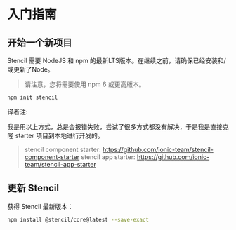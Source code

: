 # 入门指南

## 开始一个新项目

Stencil 需要 NodeJS 和 npm 的最新LTS版本。在继续之前，请确保已经安装和/或更新了Node。

> 请注意，您将需要使用 npm 6 或更高版本。

```bash
npm init stencil
```

译者注:

我是用以上方式，总是会报错失败，尝试了很多方式都没有解决，于是我是直接克隆 starter 项目到本地进行开发的。

> stencil component starter: https://github.com/ionic-team/stencil-component-starter
> stencil app starter: https://github.com/ionic-team/stencil-app-starter

## 更新 Stencil

获得 Stencil 最新版本：

```bash
npm install @stencil/core@latest --save-exact
```
